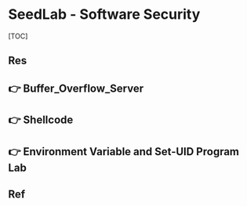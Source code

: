 # SeedLab - Software Security

[TOC]



## Res


## 👉 Buffer_Overflow_Server



## 👉 Shellcode


[👍 网络攻防技术-Lab5-shellcode编写实验(SEED Labs – Shellcode Development Lab) | CSDN]: https://blog.csdn.net/fgdhf/article/details/127605099

[网络攻防技术——shellcode编写 | CSDN]: https://blog.csdn.net/day0713/article/details/123172070

[【网路攻防技术】实验五——shellcode编写实验 | CSDN]: https://blog.csdn.net/qq_45755706/article/details/123206778?spm=1001.2014.3001.5502



## 👉 Environment Variable and Set-UID Program Lab

[👍 Environment Variable and Set-UID Program Lab | CSDN]: https://blog.csdn.net/qq_51066773/article/details/120701047



## Ref

